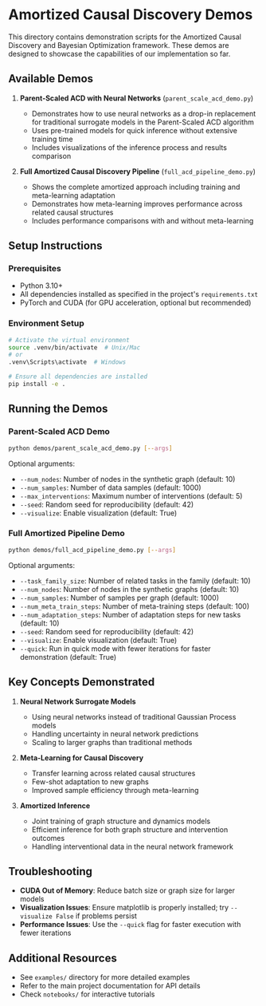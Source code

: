 # Amortized Causal Discovery Demos

This directory contains demonstration scripts for the Amortized Causal Discovery and Bayesian Optimization framework. These demos are designed to showcase the capabilities of our implementation so far.

## Available Demos

1. **Parent-Scaled ACD with Neural Networks** (`parent_scale_acd_demo.py`)
   - Demonstrates how to use neural networks as a drop-in replacement for traditional surrogate models in the Parent-Scaled ACD algorithm
   - Uses pre-trained models for quick inference without extensive training time
   - Includes visualizations of the inference process and results comparison

2. **Full Amortized Causal Discovery Pipeline** (`full_acd_pipeline_demo.py`)
   - Shows the complete amortized approach including training and meta-learning adaptation
   - Demonstrates how meta-learning improves performance across related causal structures
   - Includes performance comparisons with and without meta-learning

## Setup Instructions

### Prerequisites

- Python 3.10+
- All dependencies installed as specified in the project's `requirements.txt`
- PyTorch and CUDA (for GPU acceleration, optional but recommended)

### Environment Setup

```bash
# Activate the virtual environment
source .venv/bin/activate  # Unix/Mac
# or
.venv\Scripts\activate  # Windows

# Ensure all dependencies are installed
pip install -e .
```

## Running the Demos

### Parent-Scaled ACD Demo

```bash
python demos/parent_scale_acd_demo.py [--args]
```

Optional arguments:
- `--num_nodes`: Number of nodes in the synthetic graph (default: 10)
- `--num_samples`: Number of data samples (default: 1000)
- `--max_interventions`: Maximum number of interventions (default: 5)
- `--seed`: Random seed for reproducibility (default: 42)
- `--visualize`: Enable visualization (default: True)

### Full Amortized Pipeline Demo

```bash
python demos/full_acd_pipeline_demo.py [--args]
```

Optional arguments:
- `--task_family_size`: Number of related tasks in the family (default: 10)
- `--num_nodes`: Number of nodes in the synthetic graphs (default: 10)
- `--num_samples`: Number of samples per graph (default: 1000)
- `--num_meta_train_steps`: Number of meta-training steps (default: 100)
- `--num_adaptation_steps`: Number of adaptation steps for new tasks (default: 10)
- `--seed`: Random seed for reproducibility (default: 42)
- `--visualize`: Enable visualization (default: True)
- `--quick`: Run in quick mode with fewer iterations for faster demonstration (default: True)

## Key Concepts Demonstrated

1. **Neural Network Surrogate Models**
   - Using neural networks instead of traditional Gaussian Process models
   - Handling uncertainty in neural network predictions
   - Scaling to larger graphs than traditional methods

2. **Meta-Learning for Causal Discovery**
   - Transfer learning across related causal structures
   - Few-shot adaptation to new graphs
   - Improved sample efficiency through meta-learning

3. **Amortized Inference**
   - Joint training of graph structure and dynamics models
   - Efficient inference for both graph structure and intervention outcomes
   - Handling interventional data in the neural network framework

## Troubleshooting

- **CUDA Out of Memory**: Reduce batch size or graph size for larger models
- **Visualization Issues**: Ensure matplotlib is properly installed; try `--visualize False` if problems persist
- **Performance Issues**: Use the `--quick` flag for faster execution with fewer iterations

## Additional Resources

- See `examples/` directory for more detailed examples
- Refer to the main project documentation for API details
- Check `notebooks/` for interactive tutorials 